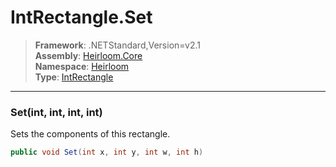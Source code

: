 # IntRectangle.Set

> **Framework**: .NETStandard,Version=v2.1  
> **Assembly**: [Heirloom.Core][0]  
> **Namespace**: [Heirloom][0]  
> **Type**: [IntRectangle][1]  

--------------------------------------------------------------------------------

### Set(int, int, int, int)

Sets the components of this rectangle.

```cs
public void Set(int x, int y, int w, int h)
```

[0]: ../Heirloom.Core.md
[1]: Heirloom.IntRectangle.md
